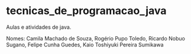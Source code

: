 # tecnicas_de_programacao_java
Aulas e atividades de java.

Nomes: Camila Machado de Souza, Rogério Pupo Toledo, Ricardo Nobuo Sugano, Felipe Cunha Guedes, Kaio Toshiyuki Pereira Sumikawa